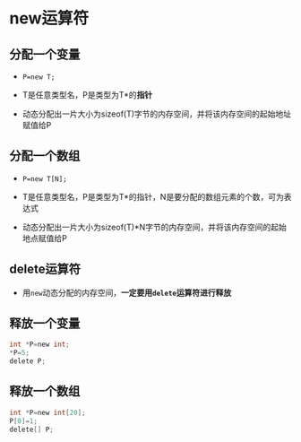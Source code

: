 # new运算符

## 分配一个变量
* `P=new T;`

* T是任意类型名，P是类型为T*的**指针**

* 动态分配出一片大小为sizeof(T)字节的内存空间，并将该内存空间的起始地址赋值给P

## 分配一个数组
* `P=new T[N];`

* T是任意类型名，P是类型为T*的指针，N是要分配的数组元素的个数，可为表达式

* 动态分配出一片大小为sizeof(T)*N字节的内存空间，并将该内存空间的起始地点赋值给P

## delete运算符

* 用`new`动态分配的内存空间，**一定要用`delete`运算符进行释放**

## 释放一个变量

```c
int *P=new int;
*P=5;
delete P;
```

## 释放一个数组
```c
int *P=new int[20];
P[0]=1;
delete[] P;
```